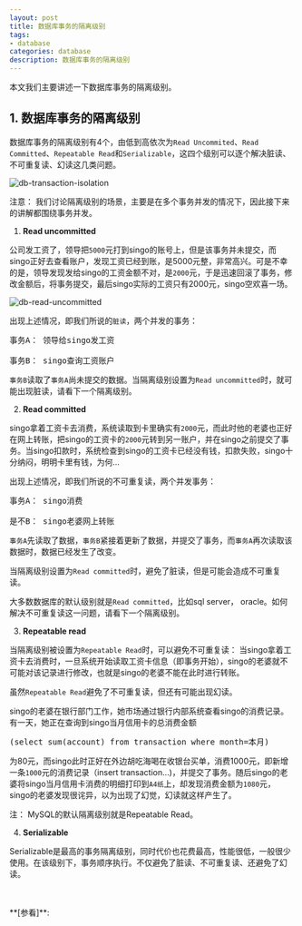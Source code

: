 ```yaml
---
layout: post
title: 数据库事务的隔离级别
tags:
- database
categories: database
description: 数据库事务的隔离级别
---
```



本文我们主要讲述一下数据库事务的隔离级别。


<!-- more -->


## 1. 数据库事务的隔离级别
数据库事务的隔离级别有4个，由低到高依次为```Read Uncommited```、```Read Committed```、```Repeatable Read```和```Serializable```，这四个级别可以逐个解决脏读、不可重复读、幻读这几类问题。

![db-transaction-isolation](https://ivanzz1001.github.io/records/assets/img/db/db_transaction_isolation.jpg)

注意： 我们讨论隔离级别的场景，主要是在多个事务并发的情况下，因此接下来的讲解都围绕事务并发。

1) **Read uncommitted**

公司发工资了，领导把```5000```元打到singo的账号上，但是该事务并未提交，而singo正好去查看账户，发现工资已经到账，是5000元整，非常高兴。可是不幸的是，领导发现发给singo的工资金额不对，是```2000```元，于是迅速回滚了事务，修改金额后，将事务提交，最后singo实际的工资只有2000元，singo空欢喜一场。

![db-read-uncommitted](https://ivanzz1001.github.io/records/assets/img/db/db_read_uncommitted.jpg)

出现上述情况，即我们所说的```脏读```，两个并发的事务：
<pre>
事务A： 领导给singo发工资

事务B： singo查询工资账户
</pre>
```事务B```读取了```事务A```尚未提交的数据。当隔离级别设置为```Read uncommitted```时，就可能出现脏读，请看下一个隔离级别。


2) **Read committed**

singo拿着工资卡去消费，系统读取到卡里确实有```2000```元，而此时他的老婆也正好在网上转账，把singo的工资卡的```2000```元转到另一账户，并在singo之前提交了事务。当singo扣款时，系统检查到singo的工资卡已经没有钱，扣款失败，singo十分纳闷，明明卡里有钱，为何...

出现上述情况，即我们所说的不可重复读，两个并发事务：
<pre>
事务A： singo消费

是不B： singo老婆网上转账
</pre>
```事务A```先读取了数据，```事务B```紧接着更新了数据，并提交了事务，而```事务A```再次读取该数据时，数据已经发生了改变。

当隔离级别设置为```Read committed```时，避免了脏读，但是可能会造成不可重复读。

大多数数据库的默认级别就是```Read committed```，比如sql server， oracle。如何解决不可重复读这一问题，请看下一个隔离级别。


3) **Repeatable read**

当隔离级别被设置为```Repeatable Read```时，可以避免不可重复读： 当singo拿着工资卡去消费时，一旦系统开始读取工资卡信息（即事务开始），singo的老婆就不可能对该记录进行修改，也就是singo的老婆不能在此时进行转账。

虽然```Repeatable Read```避免了不可重复读，但还有可能出现幻读。

singo的老婆在银行部门工作，她市场通过银行内部系统查看singo的消费记录。有一天，她正在查询到singo当月信用卡的总消费金额
<pre>
(select sum(account) from transaction where month=本月)
</pre>
为80元，而singo此时正好在外边胡吃海喝在收银台买单，消费1000元，即新增一条```1000```元的消费记录（insert transaction...)，并提交了事务。随后singo的老婆将singo当月信用卡消费的明细打印到```A4纸```上，却发现消费金额为```1080```元，singo的老婆发现很诧异，以为出现了幻觉，幻读就这样产生了。

注： MySQL的默认隔离级别就是Repeatable Read。

4) **Serializable**

Serializable是最高的事务隔离级别，同时代价也花费最高，性能很低，一般很少使用。在该级别下，事务顺序执行。不仅避免了脏读、不可重复读、还避免了幻读。









<br />
<br />
**[参看]**:




<br />
<br />
<br />

